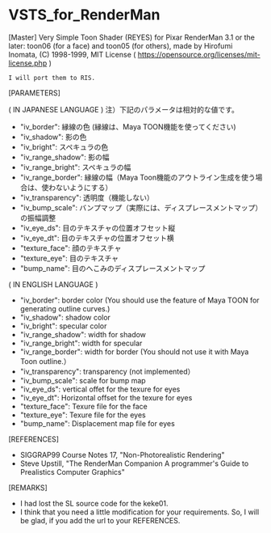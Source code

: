 # VSTS_for_RenderMan
[Master]
    Very Simple Toon Shader (REYES) for Pixar RenderMan 3.1 or the later: toon06 (for a face) and toon05 (for others),
    made by Hirofumi Inomata, (C) 1998-1999, 
    MIT License ( https://opensource.org/licenses/mit-license.php )
    
    I will port them to RIS.

[PARAMETERS] 

( IN JAPANESE LANGUAGE ) 注）下記のパラメータは相対的な値です。

- "iv_border": 縁線の色 (縁線は、Maya TOON機能を使ってください)
- "iv_shadow": 影の色
- "iv_bright": スペキュラの色
- "iv_range_shadow": 影の幅
- "iv_range_bright": スペキュラの幅
- "iv_range_border": 縁線の幅（Maya Toon機能のアウトライン生成を使う場合は、使わないようにする）
- "iv_transparency": 透明度（機能しない）
- "iv_bump_scale": バンプマップ（実際には、ディスプレースメントマップ）の振幅調整
- "iv_eye_ds": 目のテキスチャの位置オフセット縦
- "iv_eye_dt": 目のテキスチャの位置オフセット横
- "texture_face": 顔のテキスチャ
- "texture_eye": 目のテキスチャ
- "bump_name": 目のへこみのディスプレースメントマップ 

( IN ENGLISH LANGUAGE )

- "iv_border": border color (You should use the feature of Maya TOON for generating outline curves.)
- "iv_shadow": shadow color
- "iv_bright": specular color
- "iv_range_shadow": width for shadow
- "iv_range_bright": width for specular
- "iv_range_border": width for border (You should not use it with Maya Toon outline.）
- "iv_transparency": transparency (not implemented）
- "iv_bump_scale": scale for bump map
- "iv_eye_ds": vertical offet for the texure for eyes
- "iv_eye_dt": Horizontal offset for the texure for eyes
- "texture_face": Texure file for the face
- "texture_eye": Texure file for the eyes
- "bump_name": Displacement map file for eyes 

[REFERENCES]
- SIGGRAP99 Course Notes 17, "Non-Photorealistic Rendering" 
- Steve Upstill, "The RenderMan Companion A programmer's Guide to Prealistics Computer Graphics" 

[REMARKS]
- I had lost the SL source code for the keke01.
- I think that you need a little modification for your requirements. So, I will be glad, if you add the url to your REFERENCES.
